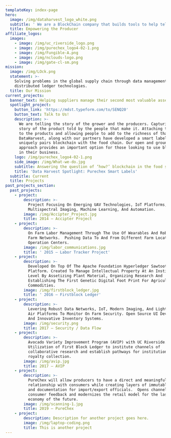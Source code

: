 ```yaml
---
templateKey: index-page
hero:
  image: /img/dataharvest_logo_white.png
  subtitle: ' We are a BlockChain company that builds tools to help tell the story of the products in your life'
  title: Empowering the Producer
affiliate_logos:
  images:
    - image: /img/uc_riverside_logo.png
    - image: /img/purechex_logo4-02-1.png
    - image: /img/Fungible-A.png
    - image: /img/nclouds-logo.png
    - image: /img/gate-cl-sm.png
mission:
  image: /img/LOck.png
  statement: >-
    Solving problems in the global supply chain through data management and 
    distributed ledger technologies.
  title: Our Mission
current_projects:
  banner_text: Helping suppliers manage their second most valuable asset… their data!
  spotlight_project:
    button_link: 'https://mdst.typeform.com/to/SENQ20'
    button_text: Talk to Us!
    description: >-
      We are telling the story of the grower and the producers. Capturing the
      story of the product told by the people that make it. Attaching that story
      to the products and allowing people to add to the richness of that story.
      DataHarvest, along with our partners have developed a smart label that
      uniquely pairs blockchain with the food chain. Our open and ground up
      approach provides an important option for those looking to use blockchain
      in their business.
    logo: /img/purechex_logo4-02-1.png
    side_image: /img/What-we-do.jpg
    subtitle: Answering the question of ‘how?’ blockchain in the food system
    title: 'Data Harvest Spotlight: Purechex Smart Labels'
  subtitle: Current
  title: Projects
past_projects_section:
  past_projects:
    - project:
        description: >-
          Project Focusing On Emerging UAV Technologies, IoT Platforms,
          Multispectral Imaging, Machine Learning, And Automation.
        image: /img/Accipter_Project.jpg
        title: 2014 – Accipter Project
    - project:
        description: >-
          On Farm Labor Management Through The Use Of Wearables And Robust On
          Farm Networks.  Pushing Data To And From Different Farm Locations And
          Operation Centers.
        image: /img/labor_communications.jpg
        title: ' 2015 – Labor Tracker Project'
    - project:
        description: >-
          Developed On Top Of The Apache Foundation Hyperledger Sawtooth
          Platform. Created To Manage Intellectual Property At An Institutional
          Level By Assetizing Plant Material, Organizing Research And
          Establishing The First Genetic Digital Foot Print For Agricultural
          Commodities.
        image: /img/firstblock_ledger.jpg
        title: ' 2016 – Firstblock Ledger'
    - project:
        description: >-
          Levering Robust Data Networks, IoT, Modern Imaging, And Lighter Than
          Air Platforms To Monitor On Farm Security. Open Source UI Development
          And Innovative Inventory Systems.
        image: /img/security.png
        title: 2017 – Security / Data Flow
    - project:
        description: >-
          Avocado Variety Improvement Program (AVIP) with UC Riverside. 
          Utilization of First Block Ledger to institute channels of
          collaborative research and establish pathways for institutional
          royalty collection.
        image: /img/avip.jpg
        title: 2017 – AVIP
    - project:
        description: >-
          PureChex will allow producers to have a direct and meaningful
          relationship with consumers while creating layers of immutable data
          and documentation for import/export officials.  Opens channels for
          consumer feedback and modernizes the retail model for the last mile
          economy of the future.
        image: /img/scanning-1.jpg
        title: 2019 – PureChex
    - project:
        description: Description for another project goes here.
        image: /img/laptop-coding.png
        title: This is another project
---
```


